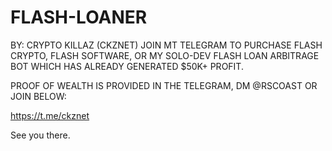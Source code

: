 # FLASH-LOANER

BY: CRYPTO KILLAZ (CKZNET)
JOIN MT TELEGRAM TO PURCHASE FLASH CRYPTO, FLASH SOFTWARE, OR MY SOLO-DEV FLASH LOAN ARBITRAGE BOT WHICH HAS ALREADY GENERATED $50K+ PROFIT.

PROOF OF WEALTH IS PROVIDED IN THE TELEGRAM, DM @RSCOAST OR JOIN BELOW:

https://t.me/ckznet

See you there.
